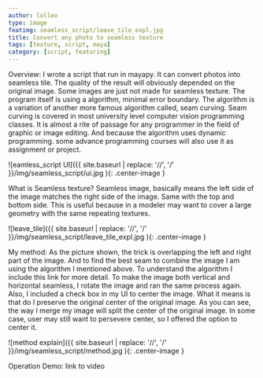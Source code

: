 ```yaml
---
author: lolloo
type: image
featimg: seamless_script/leave_tile_expl.jpg
title: Convert any photo to seamless texture
tags: [texture, script, maya]
category: [script, featuring]
---
```


Overview:
I wrote a script that run in mayapy. It can convert photos into seamless tile. The quality of the result will obviously depended on the original image. Some images are just not made for seamless texture. The program itself is using a algorithm, minimal error boundary. The algorithm is a variation of another more famous algorithm called, seam curving. Seam curving is covered in most university level computer vision programming classes. It is almost a rite of passage for any programmer in the field of graphic or image editing. And because the algorithm uses dynamic programming. some advance programming courses will also use it as assignment or project.

![eamless_script UI]({{ site.baseurl | replace: '//', '/' }}/img/seamless_script/ui.jpg ){: .center-image }

What is Seamless texture?
Seamless image, basically means the left side of the image matches the right side of the image. Same with the top and bottom side. This is useful because in a modeler may want to cover a large geometry with the same repeating textures.

![leave_tile]({{ site.baseurl | replace: '//', '/' }}/img/seamless_script/leave_tile_expl.jpg ){: .center-image }

My method:
As the picture shown, the trick is overlapping the left and right part of the image. And to find the best seam to combine the image I am using the algorithm I mentioned above. To understand the algorithm I include this link for more detail.
To make the image both vertical and horizontal seamless, I rotate the image and ran the same process again.
Also, I included a check box in my UI to center the image. What it means is that do I preserve the original center of the original image. As you can see, the way I merge my image will split the center of the original image. In some case, user may still want to persevere center, so I offered the option to center it.

![method explain]({{ site.baseurl | replace: '//', '/' }}/img/seamless_script/method.jpg ){: .center-image }

Operation Demo:
link to video
